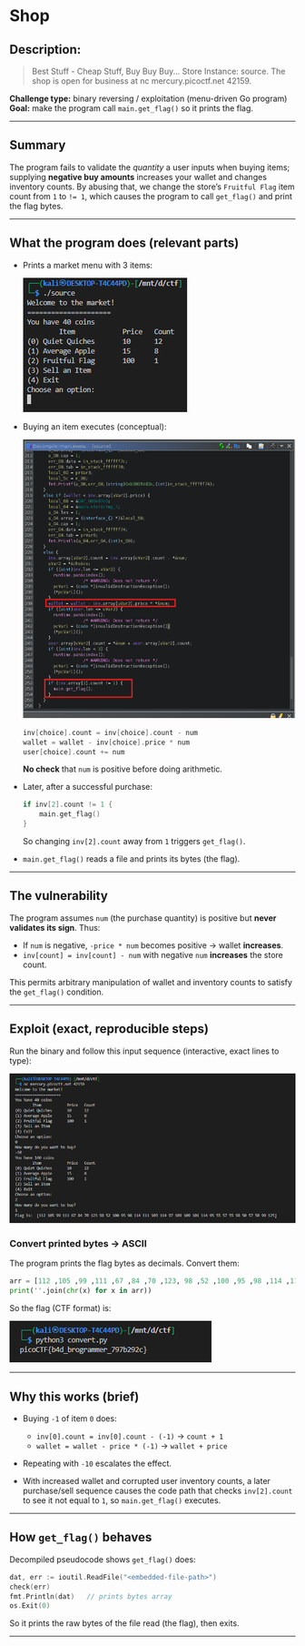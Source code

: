# **Shop**


## Description:

> Best Stuff - Cheap Stuff, Buy Buy Buy... Store Instance: source. The shop is open for business at nc mercury.picoctf.net 42159.

**Challenge type:** binary reversing / exploitation (menu-driven Go program)
**Goal:** make the program call `main.get_flag()` so it prints the flag.

---

## Summary

The program fails to validate the *quantity* a user inputs when buying items; supplying **negative buy amounts** increases your wallet and changes inventory counts. By abusing that, we change the store’s `Fruitful Flag` item count from `1` to `!= 1`, which causes the program to call `get_flag()` and print the flag bytes.

---

## What the program does (relevant parts)

* Prints a market menu with 3 items:

  ![first](./img/first.png)

* Buying an item executes (conceptual):

  ![rev](./img/rev.png)

  ```go
  inv[choice].count = inv[choice].count - num
  wallet = wallet - inv[choice].price * num
  user[choice].count += num
  ```

  **No check** that `num` is positive before doing arithmetic.

* Later, after a successful purchase:

  ```go
  if inv[2].count != 1 {
      main.get_flag()
  }
  ```

  So changing `inv[2].count` away from `1` triggers `get_flag()`.

* `main.get_flag()` reads a file and prints its bytes (the flag).

---

## The vulnerability

The program assumes `num` (the purchase quantity) is positive but **never validates its sign**. Thus:

* If `num` is negative, `-price * num` becomes positive → wallet **increases**.
* `inv[count] = inv[count] - num` with negative `num` **increases** the store count.

This permits arbitrary manipulation of wallet and inventory counts to satisfy the `get_flag()` condition.

---

## Exploit (exact, reproducible steps)

Run the binary and follow this input sequence (interactive, exact lines to type):

![flag](./img/flag.png)

### Convert printed bytes → ASCII

The program prints the flag bytes as decimals. Convert them:


```python
arr = [112 ,105 ,99 ,111 ,67 ,84 ,70 ,123, 98 ,52 ,100 ,95 ,98 ,114 ,111 ,103 ,114 ,97 ,109, 109, 101, 114, 95, 55, 57, 55, 98, 50, 57, 50, 99, 125]
print(''.join(chr(x) for x in arr)) 
```

So the flag (CTF format) is:

![result](./img/result.png)


---

## Why this works (brief)

* Buying `-1` of item `0` does:

  * `inv[0].count = inv[0].count - (-1)` → `count + 1`
  * `wallet = wallet - price * (-1)` → `wallet + price`
* Repeating with `-10` escalates the effect.
* With increased wallet and corrupted user inventory counts, a later purchase/sell sequence causes the code path that checks `inv[2].count` to see it not equal to `1`, so `main.get_flag()` executes.

---

## How `get_flag()` behaves

Decompiled pseudocode shows `get_flag()` does:

```go
dat, err := ioutil.ReadFile("<embedded-file-path>")
check(err)
fmt.Println(dat)   // prints bytes array
os.Exit(0)
```

So it prints the raw bytes of the file read (the flag), then exits.

---

